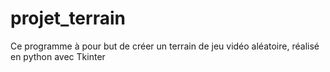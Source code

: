 # projet_terrain

Ce programme à pour but de créer un terrain de jeu vidéo aléatoire, réalisé en python avec Tkinter
